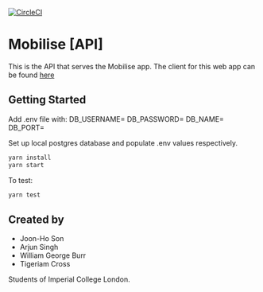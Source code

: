 [![CircleCI](https://circleci.com/gh/sonjoonho/mobilise-api.svg?style=svg&circle-token=4a5b4b343e565a15ae131f2598751cdbe4552492)](https://circleci.com/gh/sonjoonho/mobilise-api)

# Mobilise [API]

This is the API that serves the Mobilise app. The client for this web app can be found [here](https://github.com/sonjoonho/mobilise-frontend)

## Getting Started

Add .env file with:
DB_USERNAME=
DB_PASSWORD=
DB_NAME=
DB_PORT=

Set up local postgres database and populate .env values respectively.

```bash
yarn install
yarn start
```

To test:

```bash
yarn test
```

## Created by
- Joon-Ho Son
- Arjun Singh
- William George Burr
- Tigeriam Cross

Students of Imperial College London.
